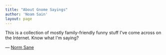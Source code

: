 ```yaml
---
title: "About Gnome Sayings"
author: 'Noam Sain'
layout: page
---
```


This is a collection of mostly family-friendly funny stuff I've come across on the Internet. Know what I'm saying?

— [Norm Sane](https://en.gravatar.com/gregraven)
